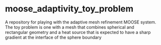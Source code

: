 # moose_adaptivity_toy_problem
A repository for playing with the adaptive mesh refinement MOOSE system. The toy problem is one with a mesh that combines spherical and rectangular geometry and a heat source that is expected to have a sharp gradient at the interface of the sphere boundary
